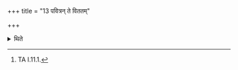 +++
title = "13 पवित्रन् ते विततम्"

+++

<details><summary>थिते</summary>

13. with pavitraṁ te...[^1] the sacrificer addresses (the strainer while it is) being streched out.  

[^1]: TA I.11.1.  
</details>
